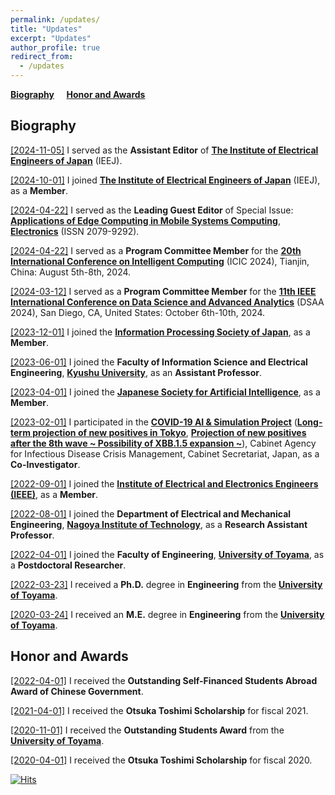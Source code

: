 ```yaml
---
permalink: /updates/
title: "Updates"
excerpt: "Updates"
author_profile: true
redirect_from: 
  - /updates
---
```


**[Biography](#bio)** &nbsp; &nbsp; **[Honor and Awards](#haa)** &nbsp; &nbsp;

<h2 id="bio">
Biography
</h2>

<u>[2024-11-05]</u> I served as the **Assistant Editor** of **[The Institute of Electrical Engineers of Japan](https://www.iee.jp/en/)** (IEEJ).

<u>[2024-10-01]</u> I joined **[The Institute of Electrical Engineers of Japan](https://www.iee.jp/en/)** (IEEJ), as a **Member**.

<u>[2024-04-22]</u> I served as the **Leading Guest Editor** of Special Issue: **[Applications of Edge Computing in Mobile Systems Computing](https://www.mdpi.com/journal/electronics/special_issues/OQ9C0UPK46)**, **[Electronics](https://www.mdpi.com/journal/electronics)** (ISSN 2079-9292).

<u>[2024-04-22]</u> I served as a **Program Committee Member** for the **[20th International Conference on Intelligent Computing](https://www.ic-icc.cn/2024/index.htm)** (ICIC 2024), Tianjin, China: August 5th-8th, 2024.

<u>[2024-03-12]</u> I served as a **Program Committee Member** for the **[11th IEEE International Conference on Data Science and Advanced Analytics](https://indigopurple.github.io/DSAA/dsaa2024.html)** (DSAA 2024), San Diego, CA, United States: October 6th-10th, 2024.

<u>[2023-12-01]</u> I joined the **[Information Processing Society of Japan](https://www.ipsj.or.jp/index.html)**, as a **Member**.

<u>[2023-06-01]</u> I joined the **Faculty of Information Science and Electrical Engineering**, **[Kyushu University](https://www.kyushu-u.ac.jp/ja/)**, as an **Assistant Professor**.

<u>[2023-04-01]</u> I joined the **[Japanese Society for Artificial Intelligence](https://www.ai-gakkai.or.jp/)**, as a **Member**.

<u>[2023-02-01]</u> I participated in the **[COVID-19 AI & Simulation Project](https://www.covid19-ai.jp/ja-jp/)** (**[Long-term projection of new positives in Tokyo](https://www.covid19-ai.jp/en-us/presentation/2022_rq1_simulations_for_infection_situations/articles/article435/)**, **[Projection of new positives after the 8th wave ~ Possibility of XBB.1.5 expansion ~](https://www.covid19-ai.jp/en-us/presentation/2022_rq1_simulations_for_infection_situations/articles/article427/)**), Cabinet Agency for Infectious Disease Crisis Management, Cabinet Secretariat, Japan, as a **Co-Investigator**.

<u>[2022-09-01]</u> I joined the **[Institute of Electrical and Electronics Engineers (IEEE)](https://www.ieee.org/)**, as a **Member**.

<u>[2022-08-01]</u> I joined the **Department of Electrical and Mechanical Engineering**, **[Nagoya Institute of Technology](https://www.nitech.ac.jp/)**, as a **Research Assistant Professor**.

<u>[2022-04-01]</u> I joined the **Faculty of Engineering**, **[University of Toyama](https://www.u-toyama.ac.jp/)**, as a **Postdoctoral Researcher**.

<u>[2022-03-23]</u> I received a **Ph.D.** degree in **Engineering** from the **[University of Toyama](https://www.u-toyama.ac.jp/)**.

<u>[2020-03-24]</u> I received an **M.E.** degree in **Engineering** from the **[University of Toyama](https://www.u-toyama.ac.jp/)**.


<h2 id="haa">
Honor and Awards
</h2>

<u>[2022-04-01]</u> I received the **Outstanding Self-Financed Students Abroad Award of Chinese Government**.

<u>[2021-04-01]</u> I received the **Otsuka Toshimi Scholarship** for fiscal 2021.

<u>[2020-11-01]</u> I received the **Outstanding Students Award** from the **[University of Toyama](https://www.u-toyama.ac.jp/)**.

<u>[2020-04-01]</u> I received the **Otsuka Toshimi Scholarship** for fiscal 2020.


[![Hits](https://hits.seeyoufarm.com/api/count/incr/badge.svg?url=https%3A%2F%2Fchengtang-ai.github.io&count_bg=%23C83D3D&title_bg=%23555555&icon=airplayvideo.svg&icon_color=%23E7E7E7&title=Total+Visitors%3A&edge_flat=false)](https://hits.seeyoufarm.com)

